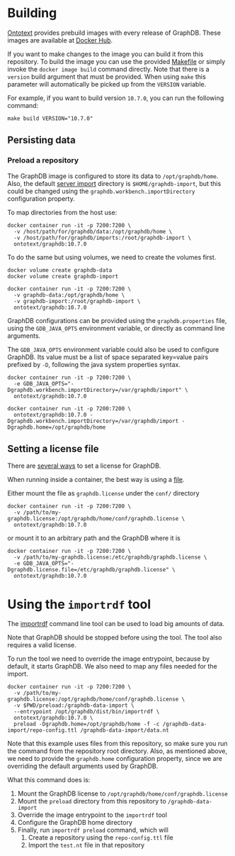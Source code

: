 # Building

[Ontotext](https://www.ontotext.com/) provides prebuild images with every release of GraphDB. These images are available
at [Docker Hub](https://hub.docker.com/r/ontotext/graphdb/).

If you want to make changes to the image you can build it from this repository.
To build the image you can use the provided [Makefile](./Makefile) or simply invoke the `docker image build` command
directly. Note that there is a `version` build argument that must be provided. When using `make` this parameter will
automatically be picked up from the `VERSION` variable.

For example, if you want to build version `10.7.0`, you can run the following command:
```shell
make build VERSION="10.7.0"
```

## Persisting data

### Preload a repository

The GraphDB image is configured to store its data to `/opt/graphdb/home`. Also, the default 
[server import](https://graphdb.ontotext.com/documentation/10.8/loading-data-using-the-workbench.html#importing-server-files) directory
is `$HOME/graphdb-import`, but this could be changed using the `graphdb.workbench.importDirectory` configuration 
property.

To map directories from the host use:
```shell
docker container run -it -p 7200:7200 \
  -v /host/path/for/graphdb/data:/opt/graphdb/home \
  -v /host/path/for/graphdb/imports:/root/graphdb-import \
  ontotext/graphdb:10.7.0
```

To do the same but using volumes, we need to create the volumes first.
```shell
docker volume create graphdb-data
docker volume create graphdb-import

docker container run -it -p 7200:7200 \
  -v graphdb-data:/opt/graphdb/home \
  -v graphdb-import:/root/graphdb-import \
  ontotext/graphdb:10.7.0
```

GraphDB configurations can be provided using the `graphdb.properties` file, using the `GDB_JAVA_OPTS` environment
variable, or directly as command line arguments.

The `GDB_JAVA_OPTS` environment variable could also be used to configure GraphDB. Its value must be a list of space 
separated key=value pairs prefixed by `-D`, following the java system properties syntax.

```shell
docker container run -it -p 7200:7200 \
  -e GDB_JAVA_OPTS="-Dgraphdb.workbench.importDirectory=/var/graphdb/import" \
  ontotext/graphdb:10.7.0
```

```shell
docker container run -it -p 7200:7200 \
  ontotext/graphdb:10.7.0 -Dgraphdb.workbench.importDirectory=/var/graphdb/import -Dgraphdb.home=/opt/graphdb/home
```

## Setting a license file

There are [several ways](https://graphdb.ontotext.com/documentation/10.8/set-up-your-license.html) to set a license 
for GraphDB.

When running inside a container, the best way is using a 
[file](https://graphdb.ontotext.com/documentation/10.8/set-up-your-license.html#setting-up-licenses-through-a-file).

Either mount the file as `graphdb.license` under the `conf/` directory
```shell
docker container run -it -p 7200:7200 \
  -v /path/to/my-graphdb.license:/opt/graphdb/home/conf/graphdb.license \
  ontotext/graphdb:10.7.0
```
or mount it to an arbitrary path and the GraphDB where it is
```shell
docker container run -it -p 7200:7200 \
  -v /path/to/my-graphdb.license:/etc/graphdb/graphdb.license \
  -e GDB_JAVA_OPTS="-Dgraphdb.license.file=/etc/graphdb/graphdb.license" \
  ontotext/graphdb:10.7.0
```

# Using the `importrdf` tool

The [importrdf](https://graphdb.ontotext.com/documentation/10.8/cli-importrdf.html) command line tool can be used to 
load big amounts of data. 

Note that GraphDB should be stopped before using the tool. The tool also requires a valid license.

To run the tool we need to override the image entrypoint, because by default, it starts GraphDB. We also need to map
any files needed for the import.

```shell
docker container run -it -p 7200:7200 \
  -v /path/to/my-graphdb.license:/opt/graphdb/home/conf/graphdb.license \
  -v $PWD/preload:/graphdb-data-import \
  --entrypoint /opt/graphdb/dist/bin/importrdf \
  ontotext/graphdb:10.7.0 \
  preload -Dgraphdb.home=/opt/graphdb/home -f -c /graphdb-data-import/repo-config.ttl /graphdb-data-import/data.nt 
```

Note that this example uses files from this repository, so make sure you run the command from the repository root 
directory. Also, as mentioned above, we need to provide the `graphdb.home` configuration property, since we are
overriding the default arguments used by GraphDB.

What this command does is:
1. Mount the GraphDB license to `/opt/graphdb/home/conf/graphdb.license`
2. Mount the `preload` directory from this repository to `/graphdb-data-import`
3. Override the image entrypoint to the `importrdf` tool
4. Configure the GraphDB home directory
5. Finally, run `importrdf preload` command, which will
   1. Create a repository using the `repo-config.ttl` file
   2. Import the `test.nt` file in that repository
